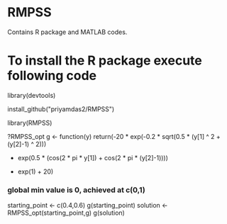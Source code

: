 # RMPSS

Contains R package and MATLAB codes.

# To install the R package execute following code
library(devtools) 

install_github("priyamdas2/RMPSS")

library(RMPSS)

?RMPSS_opt
g <- function(y)
return(-20 * exp(-0.2 * sqrt(0.5 * (y[1] ^ 2 + (y[2]-1) ^ 2)))
 - exp(0.5 * (cos(2 * pi * y[1]) + cos(2 * pi * (y[2]-1))))
 + exp(1) + 20)

### global min value is 0, achieved at c(0,1)
starting_point <- c(0.4,0.6)
g(starting_point)
solution <- RMPSS_opt(starting_point,g)
g(solution)

